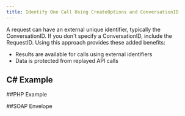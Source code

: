 ```yaml
---
title: Identify One Call Using CreateOptions and ConversationID
---
```

A request can have an external unique identifier, typically the ConversationID. If you don't specify a ConversationID, include the RequestID. Using this approach provides these added benefits:
* Results are available for calls using external identifiers
* Data is protected from replayed API calls

## C# Example
<gist data-gist="https://gist.github.com/mc-doc/8f7a43897caedc4c41a77f78d75e1951.js"></gist>

##PHP Example
<gist data-gist="https://gist.github.com/mc-doc/91da1234784eca3dda1ccb4ca57fa0d0.js"></gist>

##SOAP Envelope
<gist data-gist="https://gist.github.com/mc-doc/79db4fdb97e998942801915ea3a8e739.js"></gist>
